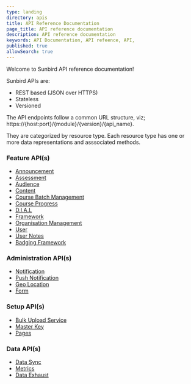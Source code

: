 ```yaml
---
type: landing
directory: apis
title: API Reference Documentation
page_title: API reference documentation
description: API reference documentation
keywords: API Documentation, API refeence, API,  
published: true
allowSearch: true
---
```

Welcome to Sunbird API reference documentation!

Sunbird APIs are:

- REST based (JSON over HTTPS)
- Stateless
- Versioned

The API endpoints follow a common URL structure, viz; https://{host:port}/{module}/{version}/{api_name}.

They are categorized by resource type. Each resource type has one or more data representations and asssociated methods.

<div class="row">
    <div class="col-sm-4">
        <h3>Feature API(s)</h3>
        <ul>
            <li><a href="apis/announcements/" target="_blank">Announcement</a></li>
            <li><a href="pages/usertaskflow/how_do_i_create_content" target="_blank">Assessment</a></li>
            <li><a href="apis/audienceapi/" target="_blank">Audience</a></li>
            <li><a href="apis/content/" target="_blank">Content</a></li>
            <li><a href="apis/coursebatchmanapi/" target="_blank">Course Batch Management</a></li>
            <li><a href="apis/courseprogressapi/" target="_blank">Course Progress</a></li>
            <li><a href="apis/dialapi/" target="_blank">D.I.A.L </a></li>
            <li><a href="apis/framework/" target="_blank">Framework </a></li>
            <li><a href="apis/orgapi/" target="_blank">Organisation Management </a></li>
            <li><a href="apis/userapi/" target="_blank">User </a></li>
            <!--<li><a href="apis/badgesapi/" target="_blank">User Badges </a></li>-->
            <li><a href="apis/noteapi/" target="_blank">User Notes </a></li>
            <li><a href="apis/badgingframeworkapi/" target="_blank">Badging Framework </a></li>
        </ul>
    </div>
    <div class="col-sm-4">
        <h3>Administration API(s)</h3>
        <ul>
            <li><a href="apis/notificationapi/" target="_blank">Notification </a></li>
            <li><a href="apis/firebasecloudmessagingapi/" target="_blank">Push Notification </a></li>
            <li><a href="apis/geolocationapi/" target="_blank">Geo Location </a></li>
            <li><a href="apis/form/" target="_blank">Form </a></li>      
        </ul>
        <h3>Setup API(s)</h3>
        <ul>
            <li><a href="apis/bulkupload/" target="_blank">Bulk Upload Service </a></li>
            <li><a href="apis/masterkeyapi/" target="_blank">Master Key </a></li>
            <li><a href="apis/pagesapi/" target="_blank">Pages </a></li>     
        </ul>
        </div>
    <div class="col-sm-4">
        <h3>Data API(s)</h3>
        <ul>
            <li><a href="apis/datasyncapi/" target="_blank">Data Sync </a></li>
            <li><a href="apis/metricsapi/" target="_blank">Metrics </a></li>
            <li><a href="apis/dataexhaustapi/" target="_blank">Data Exhaust</a></li>
        </ul>
    </div>
